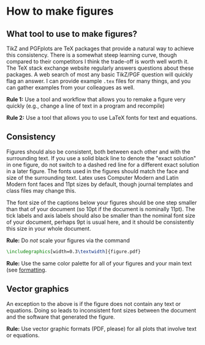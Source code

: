 # How to make figures

## What tool to use to make figures?

TikZ and PGFplots are TeX packages that provide a natural way to achieve this consistency.
There is a somewhat steep learning curve, though compared to their competitors I think the trade-off is worth well worth it. 
The TeX stack exchange website regularly answers questions about these packages. 
A web search of most any basic TikZ/PGF question will quickly flag an answer.
I can provide example `.tex` files for many things, and you can gather examples from your colleagues as well.

**Rule 1:** Use a tool and workflow that allows you to remake a figure very quickly (e.g., change a line of text in a program and recompile) 

**Rule 2:** Use a tool that allows you to use LaTeX fonts for text and equations.

## Consistency 

Figures should also be consistent, both between each other and with the surrounding text. 
If you use a solid black line to denote the "exact solution" in one figure, do not switch to a dashed red line for a different exact solution in a later figure. 
The fonts used in the figures should match the face and size of the surrounding text. 
Latex uses Computer Modern and Latin Modern font faces and 11pt sizes by default, though journal templates and class files may change this. 

The font size of the captions below your figures should be one step smaller than that of your document (so 10pt if the document is nominally 11pt).
The tick labels and axis labels should also be smaller than the nominal font size of your document, perhaps 9pt is usual here, and it should be consistently this size in your whole document.

**Rule:** Do _not_ scale your figures via the command
```tex
\includegraphics[width=0.3\textwidth]{figure.pdf}
```

**Rule:** Use the same color palette for all of your figures and your main text (see [formatting](formatting.md]).

## Vector graphics

An exception to the above is if the figure does not contain any text or equations.
Doing so leads to inconsistent font sizes between the document and the software that generated the figure. 

**Rule:** Use vector graphic formats (PDF, please) for all plots that involve text or equations.
